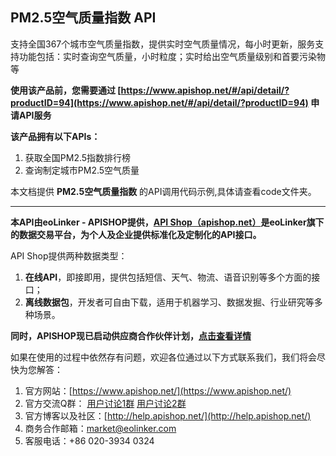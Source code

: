 ## PM2.5空气质量指数 API
支持全国367个城市空气质量指数，提供实时空气质量情况，每小时更新，服务支持功能包括：实时查询空气质量，小时粒度；实时给出空气质量级别和首要污染物等

**使用该产品前，您需要通过 [https://www.apishop.net/#/api/detail/?productID=94](https://www.apishop.net/#/api/detail/?productID=94) 申请API服务**

**该产品拥有以下APIs：**
1. 获取全国PM2.5指数排行榜
2. 查询制定城市PM2.5空气质量
	
本文档提供 **PM2.5空气质量指数** 的API调用代码示例,具体请查看code文件夹。

---

**本API由eoLinker - APISHOP提供，[API Shop（apishop.net）](https://www.apishop.net/)是eoLinker旗下的数据交易平台，为个人及企业提供标准化及定制化的API接口。**

API Shop提供两种数据类型：
1. **在线API**，即接即用，提供包括短信、天气、物流、语音识别等多个方面的接口；
2. **离线数据包**，开发者可自由下载，适用于机器学习、数据发掘、行业研究等多种场景。

**同时，APISHOP现已启动供应商合作伙伴计划，[点击查看详情](https://www.apishop.net/#/supplier "点击查看")**

如果在使用的过程中依然存有问题，欢迎各位通过以下方式联系我们，我们将会尽快为您解答：
1. 官方网站：[https://www.apishop.net/](https://www.apishop.net/)
2. 官方交流Q群：
[用户讨论1群](https://jq.qq.com/?_wv=1027&k=5ERvgpf)
[用户讨论2群](https://jq.qq.com/?_wv=1027&k=5hHken8)
3. 官方博客以及社区：[http://help.apishop.net/](http://help.apishop.net/)
4. 商务合作邮箱：market@eolinker.com
5. 客服电话：+86 020-3934 0324
